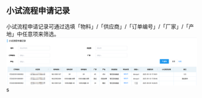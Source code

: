## 小试流程申请记录
小试流程申请记录可通过选填「物料」/「供应商」/「订单编号」/「厂家」/「产地」中任意项来筛选。
![图片](../../.vuepress/public/images/purchase/little1.png)   s